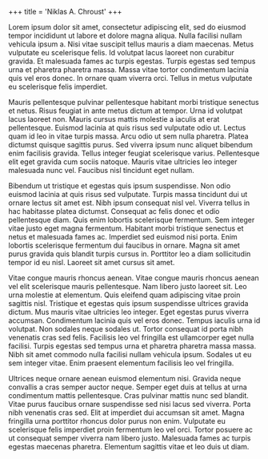 +++
title = 'Niklas A. Chroust'
+++

Lorem ipsum dolor sit amet, consectetur adipiscing elit, sed do eiusmod tempor incididunt ut labore et dolore magna aliqua. Nulla facilisi nullam vehicula ipsum a. Nisi vitae suscipit tellus mauris a diam maecenas. Metus vulputate eu scelerisque felis. Id volutpat lacus laoreet non curabitur gravida. Et malesuada fames ac turpis egestas. Turpis egestas sed tempus urna et pharetra pharetra massa. Massa vitae tortor condimentum lacinia quis vel eros donec. In ornare quam viverra orci. Tellus in metus vulputate eu scelerisque felis imperdiet.

Mauris pellentesque pulvinar pellentesque habitant morbi tristique senectus et netus. Risus feugiat in ante metus dictum at tempor. Urna id volutpat lacus laoreet non. Mauris cursus mattis molestie a iaculis at erat pellentesque. Euismod lacinia at quis risus sed vulputate odio ut. Lectus quam id leo in vitae turpis massa. Arcu odio ut sem nulla pharetra. Platea dictumst quisque sagittis purus. Sed viverra ipsum nunc aliquet bibendum enim facilisis gravida. Tellus integer feugiat scelerisque varius. Pellentesque elit eget gravida cum sociis natoque. Mauris vitae ultricies leo integer malesuada nunc vel. Faucibus nisl tincidunt eget nullam.

Bibendum ut tristique et egestas quis ipsum suspendisse. Non odio euismod lacinia at quis risus sed vulputate. Turpis massa tincidunt dui ut ornare lectus sit amet est. Nibh ipsum consequat nisl vel. Viverra tellus in hac habitasse platea dictumst. Consequat ac felis donec et odio pellentesque diam. Quis enim lobortis scelerisque fermentum. Sem integer vitae justo eget magna fermentum. Habitant morbi tristique senectus et netus et malesuada fames ac. Imperdiet sed euismod nisi porta. Enim lobortis scelerisque fermentum dui faucibus in ornare. Magna sit amet purus gravida quis blandit turpis cursus in. Porttitor leo a diam sollicitudin tempor id eu nisl. Laoreet sit amet cursus sit amet.

Vitae congue mauris rhoncus aenean. Vitae congue mauris rhoncus aenean vel elit scelerisque mauris pellentesque. Nam libero justo laoreet sit. Leo urna molestie at elementum. Quis eleifend quam adipiscing vitae proin sagittis nisl. Tristique et egestas quis ipsum suspendisse ultrices gravida dictum. Mus mauris vitae ultricies leo integer. Eget egestas purus viverra accumsan. Condimentum lacinia quis vel eros donec. Tempus iaculis urna id volutpat. Non sodales neque sodales ut. Tortor consequat id porta nibh venenatis cras sed felis. Facilisis leo vel fringilla est ullamcorper eget nulla facilisi. Turpis egestas sed tempus urna et pharetra pharetra massa massa. Nibh sit amet commodo nulla facilisi nullam vehicula ipsum. Sodales ut eu sem integer vitae. Enim praesent elementum facilisis leo vel fringilla.

Ultrices neque ornare aenean euismod elementum nisi. Gravida neque convallis a cras semper auctor neque. Semper eget duis at tellus at urna condimentum mattis pellentesque. Cras pulvinar mattis nunc sed blandit. Vitae purus faucibus ornare suspendisse sed nisi lacus sed viverra. Porta nibh venenatis cras sed. Elit at imperdiet dui accumsan sit amet. Magna fringilla urna porttitor rhoncus dolor purus non enim. Vulputate eu scelerisque felis imperdiet proin fermentum leo vel orci. Tortor posuere ac ut consequat semper viverra nam libero justo. Malesuada fames ac turpis egestas maecenas pharetra. Elementum sagittis vitae et leo duis ut diam.
		